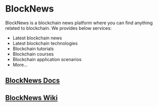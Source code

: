 # BlockNews

BlockNews is a blockchain news platform where you can find anything related to blockchain. We provides below services:

* Latest blockchain news
* Latest blockchain technologies
* Blockchain tutorials
* Blockchain courses
* Blockchain application scenarios
* More...

## [BlockNews Docs](https://github.com/BlockNews/blocknews/tree/master/docs)

## [BlockNews Wiki](https://wiki.onap.org/display/BlockNews/BlockNews)